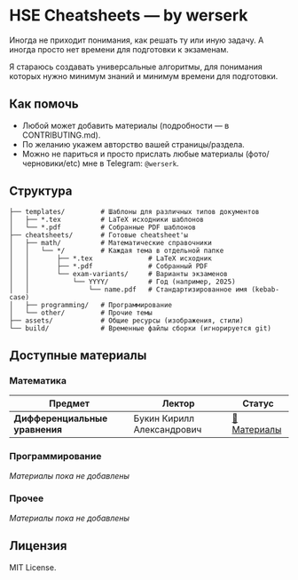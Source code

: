 # HSE Cheatsheets — by werserk

Иногда не приходит понимания, как решать ту или иную задачу. А иногда просто нет времени для подготовки к экзаменам.

Я стараюсь создавать универсальные алгоритмы, для понимания которых нужно минимум знаний и минимум времени для подготовки.

## Как помочь
- Любой может добавить материалы (подробности — в CONTRIBUTING.md).
- По желанию укажем авторство вашей страницы/раздела.
- Можно не париться и просто прислать любые материалы (фото/черновики/etc) мне в Telegram: `@werserk`.

## Структура
```
├── templates/         # Шаблоны для различных типов документов
│   ├── *.tex          # LaTeX исходники шаблонов
│   └── *.pdf          # Собранные PDF шаблонов
├── cheatsheets/       # Готовые cheatsheet'ы
│   ├── math/          # Математические справочники
│   │   └── */         # Каждая тема в отдельной папке
│   │       ├── *.tex              # LaTeX исходник
│   │       ├── *.pdf              # Собранный PDF
│   │       └── exam-variants/     # Варианты экзаменов
│   │           └── YYYY/          # Год (например, 2025)
│   │               └── name.pdf   # Стандартизированное имя (kebab-case)
│   ├── programming/   # Программирование
│   └── other/         # Прочие темы
├── assets/            # Общие ресурсы (изображения, стили)
└── build/             # Временные файлы сборки (игнорируется git)
```

## Доступные материалы

### Математика

| Предмет | Лектор | Статус |
|---------|--------|--------|
| **Дифференциальные уравнения** | Букин Кирилл Александрович | [📁 Материалы](cheatsheets/math/differential-equations/) |

### Программирование
*Материалы пока не добавлены*

### Прочее
*Материалы пока не добавлены*

## Лицензия
MIT License.
